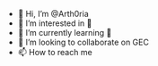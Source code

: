 - 👋 Hi, I’m @Arth0ria
- 👀 I’m interested in 🏀
- 🌱 I’m currently learning 🚴
- 💞️ I’m looking to collaborate on GEC
- 📫 How to reach me 

<!---
Arth0ria/Arth0ria is a ✨ special ✨ repository because its `README.md` (this file) appears on your GitHub profile.
You can click the Preview link to take a look at your changes.
--->
